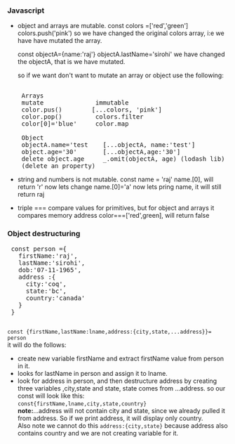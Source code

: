 ### Javascript
- object and arrays are mutable.
   const colors =['red','green']
   colors.push('pink')
   so we have changed the original colors array, i:e we have have mutated the array.

   const objectA={name:'raj'}
   objectA.lastName='sirohi'
   we have changed the objectA, that is we have mutated.

   so if we want don't want to mutate an array or object use the following:
   <pre>  
   Arrays  
   mutate              immutable  
   color.pus()        [...colors, 'pink']
   color.pop()         colors.filter
   color[0]='blue'     color.map  

   Object
   objectA.name='test    [...objectA, name:'test']
   object.age='30'       [...objectA,age:'30']
   delete object.age     _.omit(objectA, age) (lodash lib)
   (delete an property)
  </pre>
- string and numbers is not mutable.
  const name = 'raj'
  name.[0], will return 'r'
  now lets change
  name.[0]='a'
  now lets pring name, it will still return raj

- triple === compare values for primitives, but for object and arrays it compares memory address
 color===['red',green], will return false

 ### Object destructuring
 <pre>
 const person ={
   firstName:'raj',
   lastName:'sirohi',
   dob:'07-11-1965',
   address :{
     city:'coq',
     state:'bc',
     country:'canada'
   }
 }
 </pre>

 `const {firstName,lastName:lname,address:{city,state,...address}}= person`  
 it will do the follows:
  - create new variable firstName and extract firstName value from person in it.
  - looks for lastName in person and assign it to lname.
  - look for address in person, and then destructure address by creating three variables ,city,state and state, state comes from ...address.
 so our const will look like this:   
 `const{firstName,lname,city,state,country}`  
  <strong>note:</strong>...address will not contain city and state, since we already pulled it from address. So if we print address, it will display only country.  
  Also note we cannot do this `address:{city,state}` because address also contains country and we are not creating variable for it.